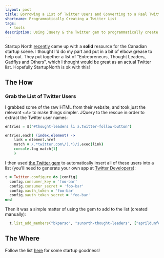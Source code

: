 ```yaml
---
layout: post
title: Borrowing a List of Twitter Users and Converting to a Real Twitter List!
shortname: Programmatically Creating a Twitter List
tags:
  - tools
description: Using JQuery & the Twitter gem to programmatically create a list
---
```


Startup North [recently][list] came up with a **solid** resource for the Canadian startup scene.  I thought I'd do my part and put in a bit of elbow grease to help out.  They put together a list of "Entrepreneurs, Thought Leaders, Gadflys and Others", which I thought would be great as an actual Twitter list.  Hopefully StartupNorth is ok with this!

## The How

### Grab the List of Twitter Users

I grabbed some of the raw HTML from their website, and took just the relevant `<ul>` to make things simpler.  JQuery to the rescue in order to extract the Twitter user names:

```coffeescript
entries = $("#thought-leaders li a.twitter-follow-button")

entries.each( (index,element) ->
    link = element.href
    match = /.*twitter.com\/(.*)/i.exec(link)
    console.log match[1]
    )
```

I then used [the Twitter gem][twitter-gem] to automatically insert all of these users into a list (you'll need to generate your own app at [Twitter Developers][twit-dev]):

```ruby
t = Twitter.configure do |config|
  config.consumer_key = 'foo-bar'
  config.consumer_secret = 'foo-bar'
  config.oauth_token = 'foo-bar'
  config.oauth_token_secret = 'foo-bar'
end
```
Then it was a simple matter of using the gem to add to the list (created manually):

```ruby
  t.list_add_members("bkparso", "sunorth-thought-leaders", ["aprildunford", "johnphilipgreen", "zakhomuth", .....])
```

[list]:http://startupnorth.ca/2012/09/13/dont-panic
[twitter-gem]:https://github.com/sferik/twitter
[twit-dev]:http://dev.twitter.com

## The Where

Follow the list [here][twit-list] for some startup goodness!

[twit-list]:https://twitter.com/i/#!/bkparso/sunorth-thought-leaders

